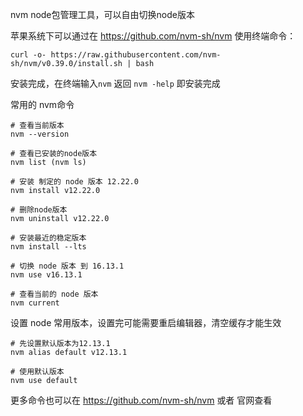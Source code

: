 nvm node包管理工具，可以自由切换node版本

苹果系统下可以通过在  https://github.com/nvm-sh/nvm  使用终端命令：
```
curl -o- https://raw.githubusercontent.com/nvm-sh/nvm/v0.39.0/install.sh | bash
```
安装完成，在终端输入`nvm` 返回 `nvm -help` 即安装完成

常用的 nvm命令
```
# 查看当前版本
nvm --version

# 查看已安装的node版本
nvm list (nvm ls)

# 安装 制定的 node 版本 12.22.0
nvm install v12.22.0

# 删除node版本
nvm uninstall v12.22.0

# 安装最近的稳定版本
nvm install --lts

# 切换 node 版本 到 16.13.1
nvm use v16.13.1
 
# 查看当前的 node 版本
nvm current
```

设置 node 常用版本，设置完可能需要重启编辑器，清空缓存才能生效
```
# 先设置默认版本为12.13.1
nvm alias default v12.13.1

# 使用默认版本
nvm use default
```
更多命令也可以在  https://github.com/nvm-sh/nvm  或者 官网查看